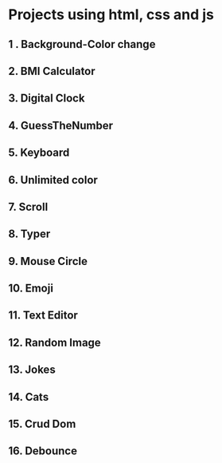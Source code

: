 # Projects using html, css and js
## 1 . Background-Color change
## 2. BMI Calculator
## 3. Digital Clock
## 4. GuessTheNumber
## 5. Keyboard
## 6. Unlimited color
## 7. Scroll
## 8. Typer
## 9. Mouse Circle
## 10. Emoji
## 11. Text Editor
## 12. Random Image
## 13. Jokes
## 14. Cats
## 15. Crud Dom
## 16. Debounce 
